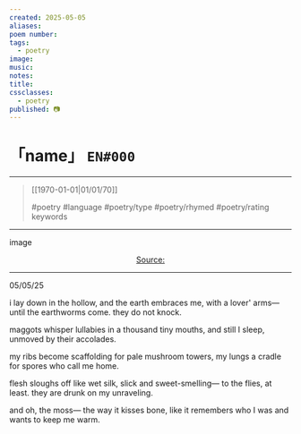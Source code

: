 ```yaml
---
created: 2025-05-05
aliases:
poem number:
tags:
  - poetry
image:
music:
notes:
title:
cssclasses:
  - poetry
published: 📷
---
```

# 「name」 `EN#000`

---

> [[1970-01-01|01/01/70]]
>  
> #poetry
> #language
> #poetry/type
> #poetry/rhymed
> #poetry/rating
> keywords

---

image

<center class="img_caption"><a href="https://" class="source-link">Source: </a></center>

---

05/05/25

i lay down in the hollow,
and the earth embraces me,
with a lover' arms—
until the earthworms come.
they do not knock.

maggots whisper lullabies
in a thousand tiny mouths,
and still I sleep,
unmoved by their accolades.

my ribs become scaffolding
for pale mushroom towers,
my lungs a cradle for spores
who call me home.

flesh sloughs off like wet silk,
slick and sweet-smelling—
to the flies, at least.
they are drunk on my unraveling.

and oh,
the moss—
the way it kisses bone,
like it remembers who I was
and wants to keep me warm.